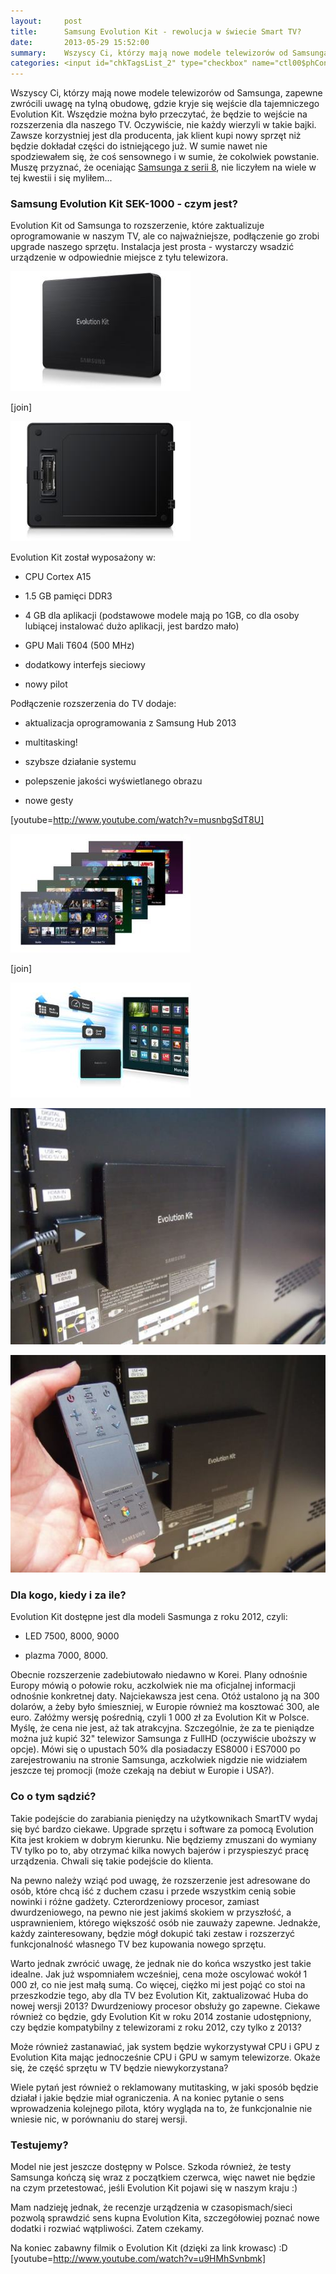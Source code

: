 ```yaml
---
layout:     post
title:      Samsung Evolution Kit - rewolucja w świecie Smart TV?
date:       2013-05-29 15:52:00
summary:    Wszyscy Ci, którzy mają nowe modele telewizorów od Samsunga, zapewne zwrócili uwagę na tylną obudowę, gdzie kryje się wejście dla tajemniczego Evolution Kit. Wszędzie można było przeczytać, że będzie to wejście na rozszerzenia dla naszego TV. Oczywiście, nie każdy wierzyli w takie bajki. Zawsze korz...
categories: <input id="chkTagsList_2" type="checkbox" name="ctl00$phContentRight$chkTagsList$chkTagsList_2" checked="checked" value="4"><label for="chkTagsList_2">sprzęt</label> <input id="chkTagsList_12" type="checkbox" name="ctl00$phContentRight$chkTagsList$chkTagsList_12" checked="checked" value="4096"><label for="chkTagsList_12">inne</label>
---
```




Wszyscy Ci, którzy mają nowe modele telewizorów od Samsunga, zapewne zwrócili uwagę na tylną obudowę, gdzie kryje się wejście dla tajemniczego Evolution Kit. Wszędzie można było przeczytać, że będzie to wejście na rozszerzenia dla naszego TV. Oczywiście, nie każdy wierzyli w takie bajki. Zawsze korzystniej jest dla producenta, jak klient kupi nowy sprzęt niż będzie dokładał części do istniejącego już. W sumie nawet nie spodziewałem się, że coś sensownego i w sumie, że cokolwiek powstanie. Muszę przyznać, że oceniając [Samsunga z serii 8](http://www.dobreprogramy.pl/djfoxer/Samsung-Smart-TV-seria--domowe-centrum-rozrywki,38262.html), nie liczyłem na wiele w tej kwestii i się myliłem...



### Samsung Evolution Kit SEK-1000 - czym jest?



Evolution Kit od Samsunga to rozszerzenie, które zaktualizuje oprogramowanie w naszym TV, ale co najważniejsze, podłączenie go zrobi upgrade naszego sprzętu. Instalacja jest prosta - wystarczy wsadzić urządzenie w odpowiednie miejsce z tyłu telewizora.



![desk](https://raw.githubusercontent.com/djfoxer/djfoxer.github.io/master/_img/2013-5-29-_90_/g_-_288x192_-_-_41576x20130529112523_0.jpg)

[join]

![desk](https://raw.githubusercontent.com/djfoxer/djfoxer.github.io/master/_img/2013-5-29-_90_/g_-_288x192_-_-_41576x20130529112529_0.jpg)



Evolution Kit został wyposażony w:


  * CPU Cortex A15 


  * 1.5 GB pamięci DDR3 


  * 4 GB dla aplikacji (podstawowe modele mają po 1GB, co dla osoby lubiącej instalować dużo aplikacji, jest bardzo mało)


  * GPU Mali T604  (500 MHz)


  * dodatkowy interfejs sieciowy


  * nowy pilot





Podłączenie rozszerzenia do TV dodaje:


  * aktualizacja oprogramowania z Samsung Hub 2013


  * multitasking!


  * szybsze działanie systemu


  * polepszenie jakości wyświetlanego obrazu


  * nowe gesty



[youtube=http://www.youtube.com/watch?v=musnbgSdT8U]


![desk](https://raw.githubusercontent.com/djfoxer/djfoxer.github.io/master/_img/2013-5-29-_90_/g_-_288x192_-_-_41576x20130529112538_0.jpg)

[join]

![desk](https://raw.githubusercontent.com/djfoxer/djfoxer.github.io/master/_img/2013-5-29-_90_/g_-_288x192_-_-_41576x20130529112546_0.jpg)




![desk](https://raw.githubusercontent.com/djfoxer/djfoxer.github.io/master/_img/2013-5-29-_90_/g_-_608x405_-_-_41576x20130529104532_0.jpg)




![desk](https://raw.githubusercontent.com/djfoxer/djfoxer.github.io/master/_img/2013-5-29-_90_/g_-_608x405_-_-_41576x20130529135323_0.jpg)





### Dla kogo, kiedy i za ile?


Evolution Kit dostępne jest dla modeli Sasmunga z roku 2012, czyli: 


  * LED 7500, 8000, 9000


  * plazma 7000, 8000.



Obecnie rozszerzenie zadebiutowało niedawno w Korei. Plany odnośnie Europy mówią o połowie roku, aczkolwiek nie ma oficjalnej informacji odnośnie konkretnej daty. Najciekawsza jest cena. Otóż ustalono ją na 300 dolarów, a żeby było śmieszniej, w Europie również ma kosztować 300, ale euro. Załóżmy wersję pośrednią, czyli 1 000 zł za Evolution Kit w Polsce. Myślę, że cena nie jest, aż tak atrakcyjna. Szczególnie, że za te pieniądze można już kupić 32" telewizor Samsunga z FullHD (oczywiście uboższy w opcje). Mówi się o upustach 50% dla posiadaczy ES8000 i ES7000 po zarejestrowaniu na stronie Samsunga, aczkolwiek nigdzie nie widziałem jeszcze tej promocji (może czekają na debiut w Europie i USA?).



### Co o tym sądzić?


Takie podejście do zarabiania pieniędzy na użytkownikach SmartTV wydaj się być bardzo ciekawe. Upgrade sprzętu i software za pomocą Evolution Kita jest krokiem w dobrym kierunku. Nie będziemy zmuszani do wymiany TV tylko po to, aby otrzymać kilka nowych bajerów i przyspieszyć pracę urządzenia. Chwali się takie podejście do klienta. 

Na pewno należy wziąć pod uwagę, że rozszerzenie jest adresowane do osób, które chcą iść z duchem czasu i przede wszystkim cenią sobie nowinki i różne gadżety. Czterordzeniowy procesor, zamiast dwurdzeniowego, na pewno nie jest jakimś skokiem w przyszłość, a usprawnieniem, którego większość osób nie zauważy zapewne. Jednakże, każdy zainteresowany, będzie mógł dokupić taki zestaw i rozszerzyć funkcjonalność własnego TV bez kupowania nowego sprzętu. 
 
Warto jednak zwrócić uwagę, że jednak nie do końca wszystko jest takie idealne. Jak już wspomniałem wcześniej, cena może oscylować wokół 1 000 zł, co nie jest małą sumą. Co więcej, ciężko mi jest pojąć co stoi na przeszkodzie tego, aby dla TV bez Evolution Kit, zaktualizować Huba do nowej wersji 2013? Dwurdzeniowy procesor obsłuży go zapewne. Ciekawe również co będzie, gdy Evolution Kit w roku 2014 zostanie udostępniony, czy będzie kompatybilny z telewizorami z roku 2012, czy tylko z 2013? 

Może również zastanawiać, jak system będzie wykorzystywał CPU i GPU z Evolution Kita mając jednocześnie CPU i GPU w samym telewizorze. Okaże się, że część sprzętu w TV będzie niewykorzystana?

Wiele pytań jest również o reklamowany mutitasking, w jaki sposób będzie działał i jakie będzie miał ograniczenia. A na koniec pytanie o sens wprowadzenia kolejnego pilota, który wygląda na to, że funkcjonalnie nie wniesie nic, w porównaniu do starej wersji. 




### Testujemy?



Model nie jest jeszcze dostępny w Polsce. Szkoda również, że testy Samsunga kończą się wraz z początkiem czerwca, więc nawet nie będzie na czym przetestować, jeśli Evolution Kit pojawi się w naszym kraju :) 

Mam nadzieję jednak, że recenzje urządzenia w czasopismach/sieci pozwolą sprawdzić sens kupna Evolution Kita, szczegółowiej poznać nowe dodatki i rozwiać wątpliwości. Zatem czekamy.

Na koniec zabawny filmik o Evolution Kit (dzięki za link krowasc) :D
[youtube=http://www.youtube.com/watch?v=u9HMhSvnbmk]